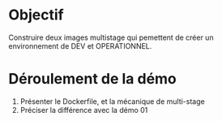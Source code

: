 # Objectif

Construire deux images multistage qui pemettent de créer un environnement de DEV et OPERATIONNEL. 

# Déroulement de la démo

1. Présenter le Dockerfile, et la mécanique de multi-stage
2. Préciser la différence avec la démo 01